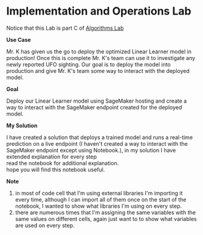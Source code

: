 # Implementation and Operations Lab
Notice that this Lab is part C of <a href="https://github.com/ipetel/AWS_Certified_ML-acloud.guru/tree/master/CHAPTER%207%20-%20Algorithms/Algorithms%20Lab">Algorithms Lab</a>

**Use Case**

Mr. K has given us the go to deploy the optimized Linear Learner model in production! Once this is complete Mr. K's team can use it to investigate any newly reported UFO sighting. 
Our goal is to deploy the model into production and give Mr. K's team some way to interact with the deployed model. 

**Goal**

Deploy our Linear Learner model using SageMaker hosting and create a way to interact with the SageMaker endpoint created for the deployed model.


**My Solution**

I have created a solution that deploys a trained model and runs a real-time prediction on a live endpoint (I haven't created a way to interact with the SageMaker endpoint except using Notebook.), in my solution I have extended explanation for every step<br>
read the notebook for additional explanation.<br>
hope you will find this notebook useful.<br>

**Note**

1. in most of code cell that I'm using external libraries I'm importing it every time, although I can import all of them once on the start of the notebook, I wanted to show what libraries I'm using on every step.
2. there are numerous times that I'm assigning the same variables with the same values on different cells, again just want to to show what variables are used on every step.
